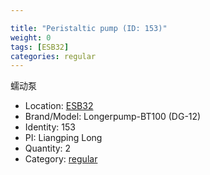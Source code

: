 ```yaml
---

title: "Peristaltic pump (ID: 153)"
weight: 0
tags: [ESB32]
categories: regular
---
```


蠕动泵

<!--more-->



- Location: [ESB32](../../tags/esb32)
- Brand/Model: Longerpump-BT100 (DG-12)
- Identity: 153
- PI: Liangping Long
- Quantity: 2
- Category: [regular](../../categories/regular)






